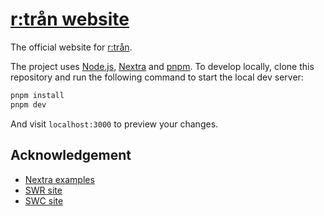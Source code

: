 # [r:trån website](https://rtron.io)

The official website for [r:trån](https://github.com/tum-gis/rtron).

The project uses [Node.js](https://nodejs.org/), [Nextra](https://nextra.vercel.app) and [pnpm](https://pnpm.io).
To develop locally, clone this repository and run the following command to start the local dev server:

```bash
pnpm install
pnpm dev
```

And visit `localhost:3000` to preview your changes.

## Acknowledgement

- [Nextra examples](https://github.com/shuding/nextra/tree/core/examples)
- [SWR site](https://github.com/vercel/swr-site)
- [SWC site](https://github.com/swc-project/website)
